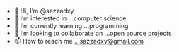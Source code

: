 - 👋 Hi, I’m @sazzadxy
- 👀 I’m interested in ...computer science
- 🌱 I’m currently learning ...programming
- 💞️ I’m looking to collaborate on ...open source projects
- 📫 How to reach me ...sazzadxy@gmail.com

<!---
sazzadxy/sazzadxy is a ✨ special ✨ repository because its `README.md` (this file) appears on your GitHub profile.
You can click the Preview link to take a look at your changes.
--->
